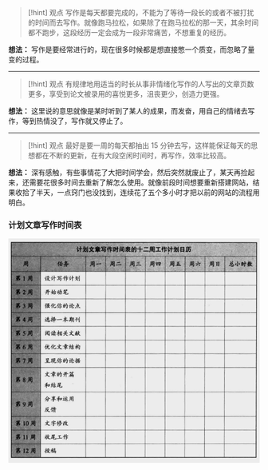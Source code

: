> [!hint] 观点
> 写作是每天都要完成的，不能为了等待一段长的或者不被打扰的时间而去写作。就像跑马拉松，如果除了在跑马拉松的那一天，其余时间都不跑步，这段经历一定会成为一段非常痛苦，不想重复的经历。

**想法：** 写作是要经常进行的，现在很多时候都是想直接憋一个质变，而忽略了量变的过程。

---
> [!hint] 观点
> 有规律地用适当的时长从事非情绪化写作的人写出的文章页数更多，享受到论文被录用的喜悦更多，沮丧更少，创造力更强。

**想法：** 这里说的意思就像是某时听到了某人的成果，而发奋，用自己的情绪去写作，等到热情没了，写作就又停止了。

---
> [!hint] 观点
> 最好是要一周的每天都抽出 15 分钟去写，这样能保证每天的思想都在不断的更新，在有大段空闲时间时，再写作，效率比较高。

**想法：** 深有感触，有些事情花了大把时间学会，然后突然就废止了，某天再捡起来，还需要花很多时间去重新了解怎么使用。就像前段时间想要重新搭建网站，结果收拾了半天，一点窍门也没找到，连续花了五个多小时才把以前的网站的流程用明白。

### 计划文章写作时间表
![|550](assets/Capture_20250822_154735.jpg)